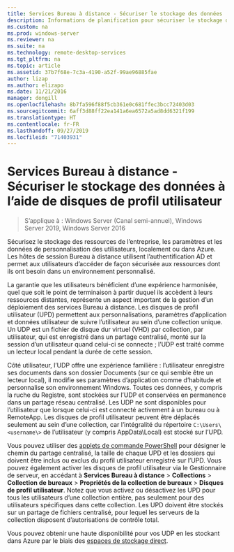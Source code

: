 ```yaml
---
title: Services Bureau à distance - Sécuriser le stockage des données
description: Informations de planification pour sécuriser le stockage des données, au moyen de disques de profil utilisateur (UPD) dans les services Bureau à distance.
ms.custom: na
ms.prod: windows-server
ms.reviewer: na
ms.suite: na
ms.technology: remote-desktop-services
ms.tgt_pltfrm: na
ms.topic: article
ms.assetid: 37b7f68e-7c3a-4190-a52f-99ae96885fae
author: lizap
ms.author: elizapo
ms.date: 11/21/2016
manager: dongill
ms.openlocfilehash: 8b7fa596f88f5cb361e0c681ffec3bcc72403d03
ms.sourcegitcommit: 6aff3d88ff22ea141a6ea6572a5ad8dd6321f199
ms.translationtype: HT
ms.contentlocale: fr-FR
ms.lasthandoff: 09/27/2019
ms.locfileid: "71403931"
---
```

# <a name="remote-desktop-services---secure-data-storage-with-upds"></a>Services Bureau à distance - Sécuriser le stockage des données à l’aide de disques de profil utilisateur

>S’applique à : Windows Server (Canal semi-annuel), Windows Server 2019, Windows Server 2016

Sécurisez le stockage des ressources de l’entreprise, les paramètres et les données de personnalisation des utilisateurs, localement ou dans Azure. Les hôtes de session Bureau à distance utilisent l’authentification AD et permet aux utilisateurs d’accéder de façon sécurisée aux ressources dont ils ont besoin dans un environnement personnalisé. 

La garantie que les utilisateurs bénéficient d’une expérience harmonisée, quel que soit le point de terminaison à partir duquel ils accèdent à leurs ressources distantes, représente un aspect important de la gestion d’un déploiement des services Bureau à distance. Les disques de profil utilisateur (UPD) permettent aux personnalisations, paramètres d’application et données utilisateur de suivre l’utilisateur au sein d’une collection unique. Un UDP est un fichier de disque dur virtuel (VHD) par collection, par utilisateur, qui est enregistré dans un partage centralisé, monté sur la session d’un utilisateur quand celui-ci se connecte ; l’UDP est traité comme un lecteur local pendant la durée de cette session. 

Côté utilisateur, l’UDP offre une expérience familière : l’utilisateur enregistre ses documents dans son dossier Documents (sur ce qui semble être un lecteur local), il modifie ses paramètres d’application comme d’habitude et personnalise son environnement Windows. Toutes ces données, y compris la ruche du Registre, sont stockées sur l’UDP et conservées en permanence dans un partage réseau centralisé. Les UDP ne sont disponibles pour l’utilisateur que lorsque celui-ci est connecté activement à un bureau ou à RemoteApp. Les disques de profil utilisateur peuvent être déplacés seulement au sein d’une collection, car l’intégralité du répertoire `C:\Users\<username\>` de l’utilisateur (y compris AppData\Local) est stocké sur l’UPD.

Vous pouvez utiliser des [applets de commande PowerShell](https://technet.microsoft.com/library/jj215443.aspx) pour désigner le chemin du partage centralisé, la taille de chaque UPD et les dossiers qui doivent être inclus ou exclus du profil utilisateur enregistré sur l’UPD. Vous pouvez également activer les disques de profil utilisateur via le Gestionnaire de serveur, en accédant à **Services Bureau à distance** > **Collections** > **Collection de bureaux** > **Propriétés de la collection de bureaux** > **Disques de profil utilisateur**. Notez que vous activez ou désactivez les UPD pour tous les utilisateurs d’une collection entière, pas seulement pour des utilisateurs spécifiques dans cette collection. Les UPD doivent être stockés sur un partage de fichiers centralisé, pour lequel les serveurs de la collection disposent d’autorisations de contrôle total. 

Vous pouvez obtenir une haute disponibilité pour vos UDP en les stockant dans Azure par le biais des [espaces de stockage direct](rds-storage-spaces-direct-deployment.md). 
